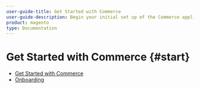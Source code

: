 ```yaml
---
user-guide-title: Get Started with Commerce
user-guide-description: Begin your initial set up of the Commerce application in the Cloud infrastructure.
product: magento
type: Documentation
---
```


# Get Started with Commerce {#start}

- [Get Started with Commerce](overview.md)
- [Onboarding](onboarding.md)
